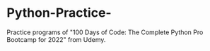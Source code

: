 # Python-Practice-
Practice programs of  "100 Days of Code: The Complete Python Pro Bootcamp for 2022" from Udemy.
